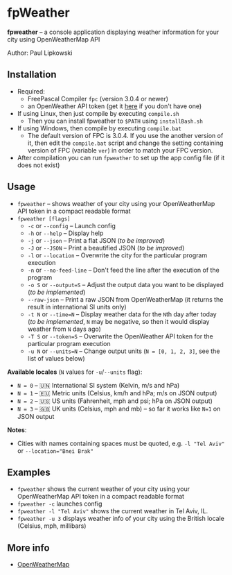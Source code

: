 # fpWeather

**fpweather** – a console application displaying weather information for your city using OpenWeatherMap API

Author: Paul Lipkowski

## Installation

- Required: 
    * FreePascal Compiler `fpc` (version 3.0.4 or newer)
    * an OpenWeather API token (get it [here](https://openweathermap.org/appid) if you don't have one)
- If using Linux, then just compile by executing `compile.sh`
    * Then you can install fpweather to `$PATH` using `installBash.sh`
- If using Windows, then compile by executing `compile.bat`
    * The default version of FPC is 3.0.4. If you use the another version of it, then edit the `compile.bat` script and change the setting containing version of FPC (variable `ver`) in order to match your FPC version.
- After compilation you can run `fpweather` to set up the app config file (if it does not exist) 
  
## Usage

- `fpweather` – shows weather of your city using your OpenWeatherMap API token in a compact readable format 
- `fpweather [flags]`
    * `-c` or `--config` – Launch config
    * `-h` or `--help` – Display help
    * `-j` or `--json` – Print a flat JSON (*to be improved*)
    * `-J` or `--JSON` – Print a beautified JSON (*to be improved*)
    * `-l` or `--location` – Overwrite the city for the particular program execution
    * `-n` or `--no-feed-line` – Don't feed the line after the execution of the program 
    * `-o S` or `--output=S` – Adjust the output data you want to be displayed (*to be implemented*)
    * `--raw-json` – Print a raw JSON from OpenWeatherMap (it returns the result in international SI units only)
    * `-t N` or `--time=N` – Display weather data for the `N`th day after today (*to be implemented*, `N` may be negative, so then it would display weather from `N` days ago)
    * `-T S` or `--token=S` – Overwrite the OpenWeather API token for the particular program execution
    * `-u N` or `--units=N` – Change output units (`N = [0, 1, 2, 3]`, see the list of values below)

**Available locales** (`N` values for `-u`/`--units` flag):
- `N = 0` – :united_nations: International SI system (Kelvin, m/s and hPa)
- `N = 1` – :eu: Metric units (Celsius, km/h and hPa; m/s on JSON output)
- `N = 2` – :us: US units (Fahrenheit, mph and psi; hPa on JSON output) 
- `N = 3` – :uk: UK units (Celsius, mph and mb) – so far it works like `N=1` on JSON output

**Notes**:
- Cities with names containing spaces must be quoted, e.g. `-l "Tel Aviv"` or `--location="Bnei Brak"`

## Examples

- `fpweather` shows the current weather of your city using your OpenWeatherMap API token in a compact readable format 
- `fpweather -c` launches config
- `fpweather -l "Tel Aviv"` shows the current weather in Tel Aviv, IL.
- `fpweather -u 3` displays weather info of your city using the British locale (Celsius, mph, millibars) 

## More info

- [OpenWeatherMap](https://openweathermap.org/)


